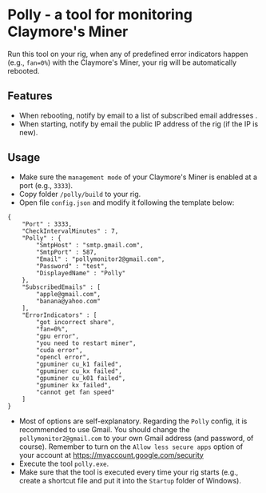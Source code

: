# Polly - a tool for monitoring Claymore's Miner

Run this tool on your rig, when any of predefined error indicators happen (e.g., `fan=0%`) with the Claymore's Miner, your rig will be automatically rebooted.

## Features
* When rebooting, notify by email to a list of subscribed email addresses .
* When starting, notify by email the public IP address of the rig (if the IP is new).

## Usage
* Make sure the `management mode` of your Claymore's Miner is enabled at a port (e.g., `3333`).
* Copy folder `/polly/build` to your rig.
* Open file `config.json` and modify it following the template below:
```
{
    "Port" : 3333,
    "CheckIntervalMinutes" : 7,
    "Polly" : {
        "SmtpHost" : "smtp.gmail.com",
        "SmtpPort" : 587,
        "Email" : "pollymonitor2@gmail.com",
        "Password" : "test",
        "DisplayedName" : "Polly"
    },
    "SubscribedEmails" : [
        "apple@gmail.com",
        "banana@yahoo.com"
    ],
    "ErrorIndicators" : [
        "got incorrect share",
        "fan=0%",
        "gpu error",
        "you need to restart miner",
        "cuda error",
        "opencl error",
        "gpuminer cu_k1 failed",
        "gpuminer cu_kx failed",
        "gpuminer cu_k01 failed",
        "gpuminer kx failed",
        "cannot get fan speed"
    ]
}
```
* Most of options are self-explanatory. Regarding the `Polly` config, it is recommended to use Gmail. You should change the `pollymonitor2@gmail.com` to your own Gmail address (and password, of course). Remember to turn on the  `Allow less secure apps` option of your account at https://myaccount.google.com/security
* Execute the tool `polly.exe`.
* Make sure that the tool is executed every time your rig starts (e.g., create a shortcut file and put it into the `Startup` folder of Windows).
